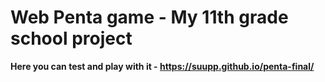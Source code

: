 # Web Penta game - My 11th grade school project

**Here you can test and play with it - https://suupp.github.io/penta-final/**
